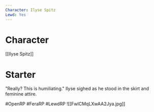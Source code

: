```yaml
---
Character: Ilyse Spitz
Lewd: Yes
---
```

# Character
[[Ilyse Spitz]]

# Starter
"Really? This is humiliating." Ilyse sighed as he stood in the skirt and feminine attire.

#OpenRP #FeraRP #LewdRP
![[FwlCMqLXwAA2Jya.jpg]]